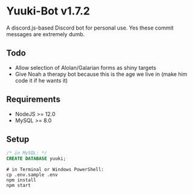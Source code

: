 # Yuuki-Bot v1.7.2
A discord.js-based Discord bot for personal use. Yes these commit messages are extremely dumb.

## Todo
- Allow selection of Alolan/Galarian forms as shiny targets
- Give Noah a therapy bot because this is the age we live in (make him code it if he wants it)

## Requirements
- NodeJS >= 12.0
- MySQL >= 8.0

## Setup
```sql
/* in MySQL: */
CREATE DATABASE yuuki;
```
```pwsh
# in Terminal or Windows PowerShell:
cp .env.sample .env
npm install
npm start
```
